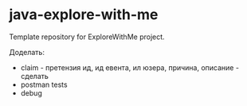 # java-explore-with-me
Template repository for ExploreWithMe project.

Доделать:
* claim - претензия  ид, ид евента, ил юзера, причина, описание - сделать
* postman tests
* debug

  

  